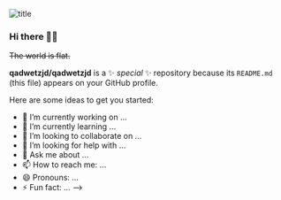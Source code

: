 ![title](https://github.com/qadwetzjd/qadwetzjd/assets/154912382/5214c1ac-7485-4c2e-943c-aeb06cab69c1)
### Hi there 👋😎
~~The world is flat.~~

**qadwetzjd/qadwetzjd** is a ✨ _special_ ✨ repository because its `README.md` (this file) appears on your GitHub profile.

Here are some ideas to get you started:

- 🔭 I’m currently working on ...
- 🌱 I’m currently learning ...
- 👯 I’m looking to collaborate on ...
- 🤔 I’m looking for help with ...
- 💬 Ask me about ...
- 📫 How to reach me: ...
- 😄 Pronouns: ...
- ⚡ Fun fact: ...
-->
